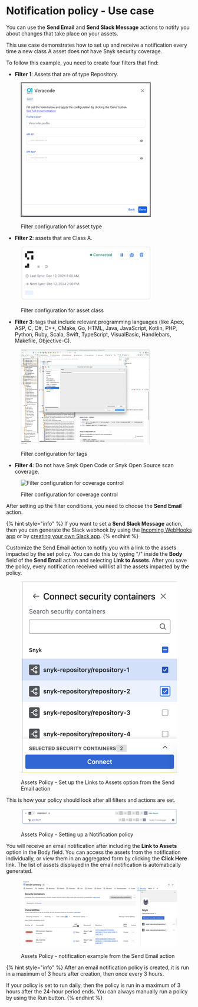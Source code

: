 # Notification policy - Use case

You can use the **Send Email** and **Send Slack Message** actions to notify you about changes that take place on your assets.

This use case demonstrates how to set up and receive a notification every time a new class A asset does not have Snyk security coverage.

To follow this example, you need to create four filters that find:

* **Filter 1**: Assets that are of type Repository.

<figure><img src="../../../../.gitbook/assets/image (206).png" alt="Filter configuration for asset type" width="352"><figcaption><p>Filter configuration for asset type</p></figcaption></figure>

* **Filter 2**: assets that are Class A.

<figure><img src="../../../../.gitbook/assets/image (223).png" alt="Filter configuration for asset class" width="354"><figcaption><p>Filter configuration for asset class</p></figcaption></figure>

* **Filter 3**: tags that include relevant programming languages (like Apex, ASP, C, C#, C++, CMake, Go, HTML, Java, JavaScript, Kotlin, PHP, Python, Ruby, Scala, Swift, TypeScript, VisualBasic, Handlebars, Makefile, Objective-C).

<figure><img src="../../../../.gitbook/assets/image (236).png" alt="Filter configuration for tags" width="349"><figcaption><p>Filter configuration for tags</p></figcaption></figure>

* **Filter 4**: Do not have Snyk Open Code or Snyk Open Source scan coverage.

<figure><img src="../../../../.gitbook/assets/Coverage filter.png" alt="Filter configuration for coverage control" width="353"><figcaption><p>Filter configuration for coverage control</p></figcaption></figure>

After setting up the filter conditions, you need to choose the **Send Email** action.

{% hint style="info" %}
If you want to set a **Send Slack Message** action, then you can generate the Slack webhook by using the  [Incoming WebHooks app](https://slack.com/apps/A0F7XDUAZ-incoming-webhooks) or by [creating your own Slack app](https://api.slack.com/incoming-webhooks).
{% endhint %}

Customize the Send Email action to notify you with a link to the assets impacted by the set policy. You can do this by typing "/" inside the **Body** field of the **Send Email** action and selecting **Link to Assets**. After you save the policy, every notification received will list all the assets impacted by the policy.&#x20;

<figure><img src="../../../../.gitbook/assets/image (509).png" alt="Snyk AppRisk - Set up the Links to Assets option from the Send Email action "><figcaption><p>Assets Policy - Set up the Links to Assets option from the Send Email action </p></figcaption></figure>

This is how your policy should look after all filters and actions are set.

<figure><img src="../../../../.gitbook/assets/image (508).png" alt="Snyk AppRisk - Setting up a Notification policy"><figcaption><p>Assets Policy - Setting up a Notification policy</p></figcaption></figure>

You will receive an email notification after including the **Link to Assets** option in the Body field. You can access the assets from the notification individually, or view them in an aggregated form by clicking the **Click Here** link. The list of assets displayed in the email notification is automatically generated.

<figure><img src="../../../../.gitbook/assets/image (510).png" alt="Snyk AppRisk - notification example from the Send Email action"><figcaption><p>Assets Policy - notification example from the Send Email action</p></figcaption></figure>

{% hint style="info" %}
After an email notification policy is created, it is run in a maximum of 3 hours after creation, then once every 3 hours.&#x20;

If your policy is set to run daily, then the policy is run in a maximum of 3 hours after the 24-hour period ends. You can always manually run a policy by using the Run button.
{% endhint %}
